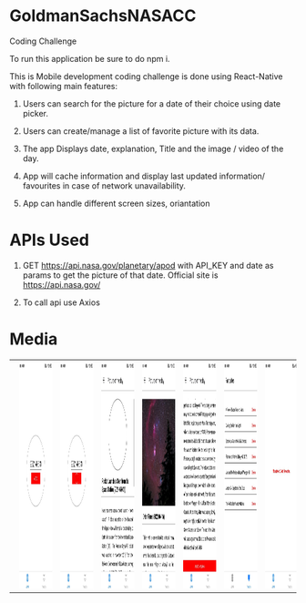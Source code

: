 # GoldmanSachsNASACC
Coding Challenge

To run this application be sure to do npm i.

This is Mobile development coding challenge is done using React-Native with following main features:

1) Users can search for the picture for a date of their choice using date picker.

2) Users can create/manage a list of favorite picture with its data.

3) The app Displays date, explanation, Title and the image / video of the day.

4) App will cache information and display last updated information/ favourites in case of
network unavailability.
5)  App can handle different screen sizes, oriantation



# APIs Used

1) GET https://api.nasa.gov/planetary/apod with API_KEY and date as params to get the picture of that date. Official site is https://api.nasa.gov/

2) To call api use Axios


# Media

<table>
   <tr>
        <td><img src="demo media/1.jpg" alt="React Native Date Time Picker" height="400px" style="margin-left:10px" />
    </td>
    <td><img src="demo media/2.jpg" alt="React Native Date Time Picker" height="400px" style="margin-left:10px" />
    </td>
    <td><img src="demo media/3.jpg" alt="React Native Date Time Picker" height="400px" style="margin-left:10px" />
    </td>
     <td><img src="demo media/4.jpg" alt="React Native Date Time Picker" height="400px" style="margin-left:10px" />
    </td>
    <td><img src="demo media/5.jpg" alt="React Native Date Time Picker" height="400px" style="margin-left:10px" />
    </td>
    <td><img src="demo media/6.jpg" alt="React Native Date Time Picker" height="400px" style="margin-left:10px" />
    </td>
    <td><img src="demo media/7.jpg" alt="React Native Date Time Picker" height="400px" style="margin-left:10px" />
    </td>
  </tr>

  </tr>
  </table>